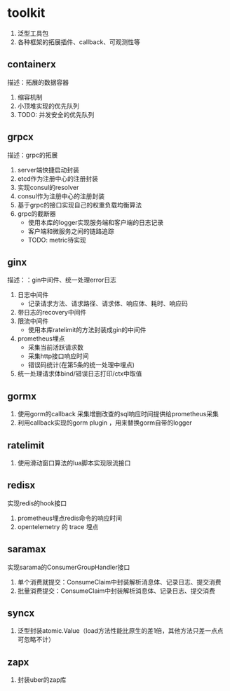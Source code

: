 # toolkit
1. 泛型工具包
2. 各种框架的拓展插件、callback、可观测性等

## containerx
描述：拓展的数据容器
1. 缩容机制
2. 小顶堆实现的优先队列
3. TODO: 并发安全的优先队列

## grpcx
描述：grpc的拓展
1. server端快捷启动封装
2. etcd作为注册中心的注册封装
3. 实现consul的resolver
4. consul作为注册中心的注册封装
5. 基于grpc的接口实现自己的权重负载均衡算法
6. grpc的截断器
   - 使用本库的logger实现服务端和客户端的日志记录
   - 客户端和微服务之间的链路追踪
   - TODO: metric待实现

## ginx
描述：：gin中间件、统一处理error日志
1. 日志中间件
   - 记录请求方法、请求路径、请求体、响应体、耗时、响应码
2. 带日志的recovery中间件
3. 限流中间件
   - 使用本库ratelimit的方法封装成gin的中间件
4. prometheus埋点
   - 采集当前活跃请求数
   - 采集http接口响应时间
   - 错误码统计(在第5条的统一处理中埋点)
5. 统一处理请求体bind/错误日志打印/ctx中取值

## gormx
1. 使用gorm的callback 采集增删改查的sql响应时间提供给prometheus采集
2. 利用callback实现的gorm plugin ，用来替换gorm自带的logger

## ratelimit
1. 使用滑动窗口算法的lua脚本实现限流接口

## redisx
实现redis的hook接口
1. prometheus埋点redis命令的响应时间
2. opentelemetry 的 trace 埋点

## saramax
实现sarama的ConsumerGroupHandler接口
1. 单个消费就提交：ConsumeClaim中封装解析消息体、记录日志、提交消费
2. 批量消费提交：ConsumeClaim中封装解析消息体、记录日志、提交消费

## syncx
1. 泛型封装atomic.Value（load方法性能比原生的差1倍，其他方法只差一点点可忽略不计）

## zapx
1. 封装uber的zap库


